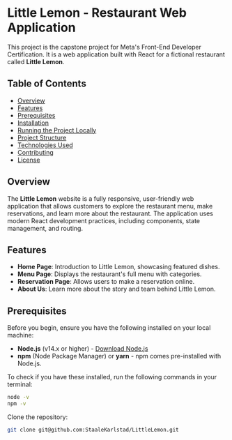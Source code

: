 # Little Lemon - Restaurant Web Application

This project is the capstone project for Meta's Front-End Developer Certification. It is a web application built with React for a fictional restaurant called **Little Lemon**.

## Table of Contents
- [Overview](#overview)
- [Features](#features)
- [Prerequisites](#prerequisites)
- [Installation](#installation)
- [Running the Project Locally](#running-the-project-locally)
- [Project Structure](#project-structure)
- [Technologies Used](#technologies-used)
- [Contributing](#contributing)
- [License](#license)

## Overview

The **Little Lemon** website is a fully responsive, user-friendly web application that allows customers to explore the restaurant menu, make reservations, and learn more about the restaurant. The application uses modern React development practices, including components, state management, and routing.

## Features

- **Home Page**: Introduction to Little Lemon, showcasing featured dishes.
- **Menu Page**: Displays the restaurant's full menu with categories.
- **Reservation Page**: Allows users to make a reservation online.
- **About Us**: Learn more about the story and team behind Little Lemon.

## Prerequisites

Before you begin, ensure you have the following installed on your local machine:

- **Node.js** (v14.x or higher) - [Download Node.js](https://nodejs.org/)
- **npm** (Node Package Manager) or **yarn** - npm comes pre-installed with Node.js.

To check if you have these installed, run the following commands in your terminal:

```bash
node -v
npm -v
```

Clone the repository:

```bash
git clone git@github.com:StaaleKarlstad/LittleLemon.git
```
